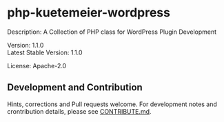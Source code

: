 # php-kuetemeier-wordpress
Description: A Collection of PHP class for WordPress Plugin Development

Version: 1.1.0  
Latest Stable Version: 1.1.0

License: Apache-2.0

## Development and Contribution

Hints, corrections and Pull requests welcome. For development notes and crontribution details, please see [CONTRIBUTE.md](https://github.com/kuetemeier/php-kuetemeier-collection/blob/master/CONTRIBUTE.md).
